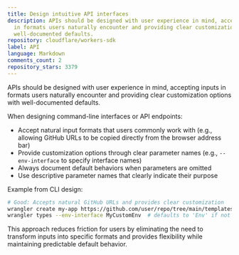 ```yaml
---
title: Design intuitive API interfaces
description: APIs should be designed with user experience in mind, accepting inputs
  in formats users naturally encounter and providing clear customization options with
  well-documented defaults.
repository: cloudflare/workers-sdk
label: API
language: Markdown
comments_count: 2
repository_stars: 3379
---
```


APIs should be designed with user experience in mind, accepting inputs in formats users naturally encounter and providing clear customization options with well-documented defaults.

When designing command-line interfaces or API endpoints:
- Accept natural input formats that users commonly work with (e.g., allowing GitHub URLs to be copied directly from the browser address bar)
- Provide customization options through clear parameter names (e.g., `--env-interface` to specify interface names)
- Always document default behaviors when parameters are omitted
- Use descriptive parameter names that clearly indicate their purpose

Example from CLI design:
```bash
# Good: Accepts natural GitHub URLs and provides clear customization
wrangler create my-app https://github.com/user/repo/tree/main/templates/worker
wrangler types --env-interface MyCustomEnv  # defaults to 'Env' if not specified
```

This approach reduces friction for users by eliminating the need to transform inputs into specific formats and provides flexibility while maintaining predictable default behavior.